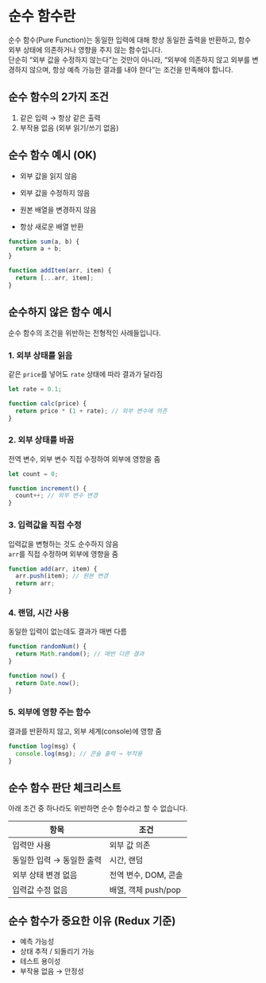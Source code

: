 # 순수 함수란

순수 함수(Pure Function)는 동일한 입력에 대해 항상 동일한 출력을 반환하고, 함수 외부 상태에 의존하거나 영향을 주지 않는 함수입니다.\
단순히 “외부 값을 수정하지 않는다”는 것만이 아니라, “외부에 의존하지 않고 외부를 변경하지 않으며, 항상 예측 가능한 결과를 내야 한다”는 조건을 만족해야 합니다.

## 순수 함수의 2가지 조건

1. 같은 입력 → 항상 같은 출력
2. 부작용 없음 (외부 읽기/쓰기 없음)

## 순수 함수 예시 (OK)

- 외부 값을 읽지 않음

- 외부 값을 수정하지 않음

- 원본 배열을 변경하지 않음

- 항상 새로운 배열 반환

```js
function sum(a, b) {
  return a + b;
}

function addItem(arr, item) {
  return [...arr, item];
}
```

## 순수하지 않은 함수 예시

순수 함수의 조건을 위반하는 전형적인 사례들입니다.

### 1. 외부 상태를 읽음

같은 `price`를 넣어도 `rate` 상태에 따라 결과가 달라짐

```js
let rate = 0.1;

function calc(price) {
  return price * (1 + rate); // 외부 변수에 의존
}
```

### 2. 외부 상태를 바꿈

전역 변수, 외부 변수 직접 수정하여 외부에 영향을 줌

```js
let count = 0;

function increment() {
  count++; // 외부 변수 변경
}
```

### 3. 입력값을 직접 수정

입력값을 변형하는 것도 순수하지 않음\
`arr`를 직접 수정하며 외부에 영향을 줌

```js
function add(arr, item) {
  arr.push(item); // 원본 변경
  return arr;
}
```

### 4. 랜덤, 시간 사용

동일한 입력이 없는데도 결과가 매번 다름

```js
function randomNum() {
  return Math.random(); // 매번 다른 결과
}

function now() {
  return Date.now();
}
```

### 5. 외부에 영향 주는 함수

결과를 반환하지 않고, 외부 세계(console)에 영향 줌

```js
function log(msg) {
  console.log(msg); // 콘솔 출력 → 부작용
}
```

## 순수 함수 판단 체크리스트

아래 조건 중 하나라도 위반하면 순수 함수라고 할 수 없습니다.

| 항목                      | 조건                 |
| ------------------------- | -------------------- |
| 입력만 사용               | 외부 값 의존         |
| 동일한 입력 → 동일한 출력 | 시간, 랜덤           |
| 외부 상태 변경 없음       | 전역 변수, DOM, 콘솔 |
| 입력값 수정 없음          | 배열, 객체 push/pop  |

## 순수 함수가 중요한 이유 (Redux 기준)

- 예측 가능성
- 상태 추적 / 되돌리기 가능
- 테스트 용이성
- 부작용 없음 → 안정성
